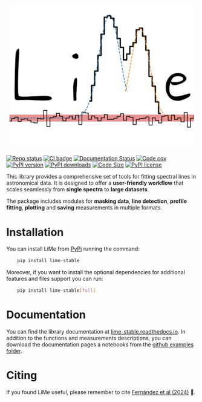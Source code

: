 [![Line Measurer (LiMe) library.](https://github.com/Vital-Fernandez/lime/blob/0afedb150b0169deec6c7f159def99750a3a30da/docs/source/_static/logo_transparent.png?raw=true)]()

[![Repo status](http://www.repostatus.org/badges/latest/active.svg)](http://www.repostatus.org/#active)
[![CI badge](https://img.shields.io/circleci/build/gh/Vital-Fernandez/lime/master?logo=CircleCi)](https://circleci.com/gh/Vital-Fernandez/lime/?branch=master)
[![Documentation Status](https://readthedocs.org/projects/lime-stable/badge/?version=latest)](http://lime-stable.readthedocs.io/?badge=latest)
[![Code cov](https://codecov.io/gh/Vital-Fernandez/lime/branch/master/graph/badge.svg?token=4ZW8EATXN7)](https://codecov.io/gh/Vital-Fernandez/lime)
[![PyPI version](https://img.shields.io/pypi/v/lime-stable.svg?logo=Python&logoColor=white&labelColor=blue)](https://pypi.org/project/lime-stable)
[![PyPI downloads](https://static.pepy.tech/badge/lime-stable)](https://pepy.tech/project/lime-stable)
[![Code Size](https://img.shields.io/github/languages/code-size/Vital-Fernandez/lime)](https://github.com/Vital-Fernandez/lime)
[![PyPI license](https://img.shields.io/pypi/l/lime-stable)](https://pypi.org/project/lime-stable/)

This library provides a comprehensive set of tools for fitting spectral lines in astronomical data. It is designed to 
offer a **user-friendly workflow** that scales seamlessly from **single spectra** to **large datasets**.  

The package includes modules for **masking data**, **line detection**, **profile fitting**,  **plotting** and **saving** 
measurements in multiple formats.  

# Installation

You can install LiMe from [PyPi](https://pypi.org/project/lime-stable/) running the command:

```bash
    pip install lime-stable
```

Moreover, if you want to install the optional dependencies for additional features and files support you can run:

```bash
    pip install lime-stable[full]
```

# Documentation

You can find the library documentation at [lime-stable.readthedocs.io](https://lime-stable.readthedocs.io/en/latest/). In 
addition to the functions and measurements descriptions, you can download the documentation pages a notebooks from the [github
 examples folder](https://github.com/Vital-Fernandez/lime/tree/master/examples).

# Citing

If you found LiMe useful, please remember to cite [Fernández et al (2024)](https://doi.org/10.1051/0004-6361/202449224) 📝.
